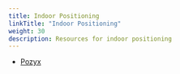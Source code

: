 ```yaml
---
title: Indoor Positioning
linkTitle: "Indoor Positioning"
weight: 30
description: Resources for indoor positioning
---
```


* [Pozyx](https://www.pozyx.io/)

